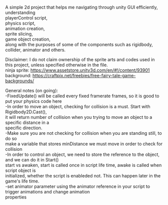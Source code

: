 A simple 2d project that helps me navigating through unity GUI efficiently, understanding  
	playerControl script,  
	physics script,  
	animation creation,  
	sprite slicing,  
	game object creation,  
along with the purposes of some of the components such as rigidbody, collider, animator and others.  
  
Disclaimer: I do not claim ownership of the sprite arts and codes used in this project, unless specified otherwise in the file.  
ninja sprite: https://www.assetstore.unity3d.com/en/#!/content/93901
background: https://craftpix.net/freebies/free-fairy-tale-game-backgrounds/

General notes (on going):  
	-FixedUpdate() will be called every fixed framerate frames, so it is good to put your physics code here  
	-In order to move an object, checking for collision is a must. Start with Rigidbody2D.Cast(),  
		it will return number of collision when you trying to move an object to a specific distance in a  
		specific direction.  
	-Make sure you are not checking for collision when you are standing still, to do so  
		make a variable that stores minDistance we must move in order to check for collision  
	-In order to control an object, we need to store the reference to the object, and we can do it in Start()  
		start vs awaken, start is called once in script life time, awake is called when script object is  
		initialized, whether the script is enableded not. This can happen later in the game's life time.  
	-set animator parameter using the animator reference in your script to trigger animations and change animation  
		properties
